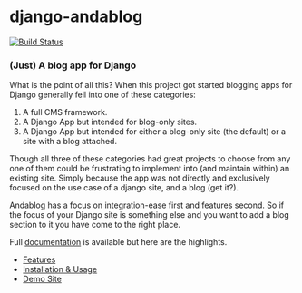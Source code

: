 django-andablog
===============

[![Build Status](https://travis-ci.org/WimpyAnalytics/django-andablog.svg?branch=master)](https://travis-ci.org/WimpyAnalytics/django-andablog)

### (Just) A blog app for Django

What is the point of all this? When this project got started blogging apps for Django generally fell into one of these categories:

 1. A full CMS framework.
 2. A Django App but intended for blog-only sites.
 3. A Django App but intended for either a blog-only site (the default) or a site with a blog attached.

Though all three of these categories had great projects to choose from any one of them could be frustrating to implement
into (and maintain within) an existing site. Simply because the app was not directly and exclusively focused on the use
case of a django site, and a blog (get it?).

Andablog has a focus on integration-ease first and features second. So if the focus of your Django site is something
else and you want to add a blog section to it you have come to the right place.

Full [documentation](http://django-andablog.readthedocs.org/en/latest/) is available but here are the highlights.

* [Features](http://django-andablog.readthedocs.org/en/latest/#features)
* [Installation & Usage](http://django-andablog.readthedocs.org/en/latest/install-usage.html)
* [Demo Site](http://django-andablog.readthedocs.org/en/latest/demo-site.html)

